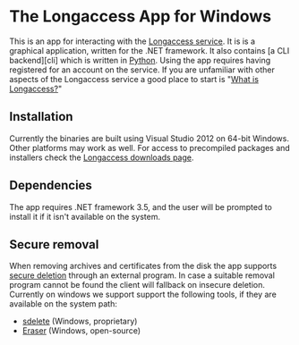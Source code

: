 The Longaccess App for Windows
==============================

This is an app for interacting with the [Longaccess service][la]. It is is a graphical application, written for the .NET framework. It also contains [a CLI backend][cli] which is written in [Python][py]. Using the app requires having registered for an account on the service. If you are unfamiliar with other aspects of the Longaccess service a good place to start is "[What is Longaccess?][]"

Installation
------------

Currently the binaries are built using Visual Studio 2012 on 64-bit Windows. Other platforms may work as well. For access to precompiled packages and installers check the [Longaccess downloads page][lad].

Dependencies
------------

The app requires .NET framework 3.5, and the user will be prompted to install it if it isn't available on the system.

Secure removal
--------------

When removing archives and certificates from the disk the app supports [secure deletion][sd] through an external program. In case a suitable removal program cannot be found the client will fallback on insecure deletion. Currently on windows we support support the following tools, if they are available on the system path:

* [sdelete][] (Windows, proprietary)
* [Eraser][] (Windows, open-source)

[la]: https://www.longaccess.com "the Longaccess website"
[lad]: https://downloads.longaccess.com "the Longaccess downloads page"
[py]: http://www.python.org "the python website"
[What is Longaccess?]: https://github.com/longaccess/longaccess-docs/blob/master/what_is_longaccess.md "what is Longaccess?"
[sd]: https://ssd.eff.org/tech/deletion "Secure deletion - EFF"
[sdelete]: http://technet.microsoft.com/en-us/sysinternals/bb897443.aspx "SDelete - Windows sysinternals"
[Eraser]: http://eraser.heidi.ie/ "Eraser"
